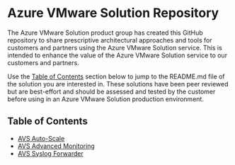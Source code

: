 # Azure VMware Solution Repository

The Azure VMware Solution product group has created this GitHub repository to share prescriptive architectural approaches and tools for customers and partners using the Azure VMware Solution service. This is intended to enhance the value of the Azure VMware Solution service to our customers and partners.

Use the [Table of Contents](#table-of-contents) section below to jump to the README.md file of the solution you are interested in. These solutions have been peer reviewed but are best-effort and should be assessed and tested by the customer before using in an Azure VMware Solution production environment.

## Table of Contents

* [AVS Auto-Scale](https://github.com/Azure/azure-vmware-solution/blob/main/avs-autoscale/)
* [AVS Advanced Monitoring](https://github.com/Azure/azure-vmware-solution/blob/main/advanced-monitoring/)
* [AVS Syslog Forwarder](https://github.com/Azure/azure-vmware-solution/tree/main/syslog-forwarder)
